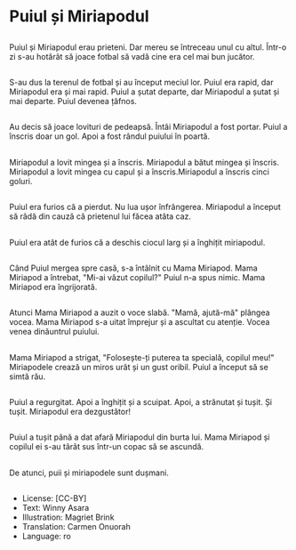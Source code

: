 # Puiul și Miriapodul

##
Puiul și Miriapodul erau prieteni. Dar mereu se întreceau unul cu altul. Într-o zi s-au hotărât să joace fotbal să vadă cine era cel mai bun jucător.

##
S-au dus la terenul de fotbal și au început meciul lor. Puiul era rapid, dar Miriapodul era și mai rapid. Puiul a șutat departe, dar Miriapodul a șutat și mai departe. Puiul devenea țâfnos.

##
Au decis să joace lovituri de pedeapsă. Întâi Miriapodul a fost portar. Puiul a înscris doar un gol. Apoi a fost rândul puiului în poartă.

##
Miriapodul a lovit mingea și a înscris. Miriapodul a bătut mingea și înscris. Miriapodul a lovit mingea cu capul și a înscris.Miriapodul a înscris cinci goluri.

##
Puiul era furios că a pierdut. Nu lua ușor înfrângerea. Miriapodul a început să râdă din cauză că prietenul lui făcea atâta caz.

##
Puiul era atât de furios că a deschis ciocul larg și a înghițit miriapodul.

##
Când Puiul mergea spre casă, s-a întâlnit cu Mama Miriapod. Mama Miriapod a întrebat, "Mi-ai văzut copilul?" Puiul n-a spus nimic. Mama Miriapod era îngrijorată.

##
Atunci Mama Miriapod a auzit o voce slabă. "Mamă, ajută-mă" plângea vocea. Mama Miriapod s-a uitat împrejur și a ascultat cu atenție. Vocea venea dinăuntrul puiului.

##
Mama Miriapod a strigat, "Folosește-ți puterea ta specială, copilul meu!" Miriapodele crează un miros urât și un gust oribil. Puiul a început să se simtă rău.

##
Puiul a regurgitat. Apoi a înghițit și a scuipat. Apoi, a strănutat și tușit. Și tușit. Miriapodul era dezgustător!

##
Puiul a tușit până a dat afară Miriapodul din burta lui. Mama Miriapod și copilul ei s-au târât sus într-un copac să se ascundă.

##
De atunci, puii și miriapodele sunt dușmani.

##
* License: [CC-BY]
* Text: Winny Asara
* Illustration: Magriet Brink
* Translation: Carmen Onuorah
* Language: ro
